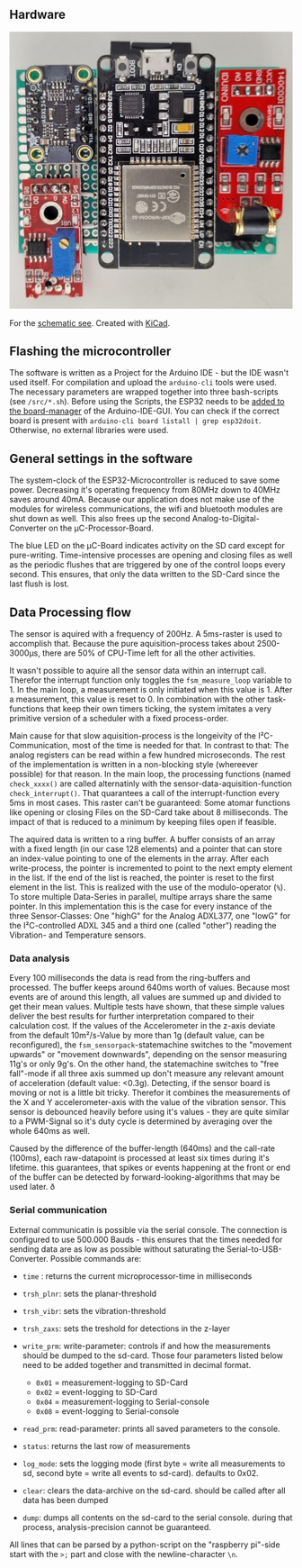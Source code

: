 ## Hardware

![top view](_hardware/pcb/top_view.jpg)

For the [schematic see](schematic/schematic.pdf). Created with [KiCad](https://www.kicad.org/).

## Flashing the microcontroller

The software is written as a Project for the Arduino IDE - but the IDE wasn't used itself. For compilation and upload the `arduino-cli` tools were used. The necessary parameters are wrapped together into three bash-scripts (see `/src/*.sh`). Before using the Scripts, the ESP32 needs to be [added to the board-manager](https://docs.espressif.com/projects/arduino-esp32/en/latest/installing.html) of the Arduino-IDE-GUI. You can check if the correct board is present with `arduino-cli board listall | grep esp32doit`. Otherwise, no external libraries were used.

## General settings in the software

The system-clock of the ESP32-Microcontroller is reduced to save some power. Decreasing it's operating frequency from 80MHz down to 40MHz saves around 40mA. Because our application does not make use of the modules for wireless communications, the wifi and bluetooth modules are shut down as well. This also frees up the second Analog-to-Digital-Converter on the µC-Processor-Board.

The blue LED on the µC-Board indicates activity on the SD card except for pure-writing. Time-intensive processes are opening and closing files as well as the periodic flushes that are triggered by one of the control loops every second. This ensures, that only the data written to the SD-Card since the last flush is lost.

## Data Processing flow
The sensor is aquired with a frequency of 200Hz. A 5ms-raster is used to accomplish that. Because the pure aquisition-process takes about 2500-3000µs, there are 50% of CPU-Time left for all the other activities.

It wasn't possible to aquire all the sensor data within an interrupt call. Therefor the interrupt function only toggles the `fsm_measure_loop` variable to 1. In the main loop, a measurement is only initiated when this value is 1. After a measurement, this value is reset to 0. In combination with the other task-functions that keep their own timers ticking, the system imitates a very primitive version of a scheduler with a fixed process-order.

Main cause for that slow aquisition-process is the longeivity of the I²C-Communication, most of the time is needed for that. In contrast to that: The analog registers can be read within a few hundred microseconds.
The rest of the implementation is written in a non-blocking style (whereever possible) for that reason.
In the main loop, the processing functions (named `check_xxxx()` are called alternatinly with the sensor-data-aquisition-function `check_interrupt()`. That quarantees a call of the interrupt-function every 5ms in most cases.
This raster can't be guaranteed: Some atomar functions like opening or closing Files on the SD-Card take about 8 milliseconds. The impact of that is reduced to a minimum by keeping files open if feasible.

The aquired data is written to a ring buffer. A buffer consists of an array with a fixed length (in our case 128 elements) and a pointer that can store an index-value pointing to one of the elements in the array. After each write-process, the pointer is incremented to point to the next empty element in the list. If the end of the list is reached, the pointer is reset to the first element in the list. This is realized with the use of the modulo-operator (`%`). To store multiple Data-Series in parallel, multipe arrays share the same pointer. In this implementation this is the case for every instance of the three Sensor-Classes: One "highG" for the Analog ADXL377, one "lowG" for the I²C-controlled ADXL 345 and a third one (called "other") reading the Vibration- and Temperature sensors.


### Data analysis
Every 100 milliseconds the data is read from the ring-buffers and processed. The buffer keeps around 640ms worth of values. Because most events are of around this length, all values are summed up and divided to get their mean values. Multiple tests have shown, that these simple values deliver the best results for further interpretation compared to their calculation cost.
If the values of the Accelerometer in the z-axis deviate from the default 10m²/s-Value by more than 1g (default value, can be reconfigured), the `fsm_sensorpack`-statemachine switches to the "movement upwards" or "movement downwards", depending on the sensor measuring 11g's or only 9g's. On the other hand, the statemachine switches to "free fall"-mode if all three axis summed up don't measure any relevant amount of acceleration (default value: <0.3g). Detecting, if the sensor board is moving or not is a little bit tricky. Therefor it combines the measurements of the X and Y accelerometer-axis with the value of the vibration sensor. This sensor is debounced heavily before using it's values - they are quite similar to a PWM-Signal so it's duty cycle is determined by averaging over the whole 640ms as well.

Caused by the difference of the buffer-length (640ms) and the call-rate (100ms), each raw-datapoint is processed at least six times during it's lifetime. this guarantees, that spikes or events happening at the front or end of the buffer can be detected by forward-looking-algorithms that may be used later.
ð
### Serial communication
External communicatin is possible via the serial console. The connection is configured to use 500.000 Bauds - this ensures that the times needed for sending data are as low as possible without saturating the Serial-to-USB-Converter. Possible commands are:
- `time` : returns the current microprocessor-time in milliseconds
- `trsh_plnr`: sets the planar-threshold
- `trsh_vibr`: sets the vibration-threshold
- `trsh_zaxs`: sets the treshold for detections in the z-layer
- `write_prm`: write-parameter: controls if and how the measurements should be dumped to the sd-card. Those four parameters listed below need to be added together and transmitted in decimal format.
  * `0x01` = measurement-logging to SD-Card
  * `0x02` = event-logging to SD-Card
  * `0x04` = measurement-logging to Serial-console
  * `0x08` = event-logging to Serial-console
- `read_prm`: read-parameter: prints all saved parameters to the console. 
- `status`: returns the last row of measurements
- `log_mode`: sets the logging mode (first byte = write all measurements to sd, second byte = write all events to sd-card). defaults to 0x02.

- `clear`: clears the data-archive on the sd-card. should be called after all data has been dumped
- `dump`: dumps all contents on the sd-card to the serial console. during that process, analysis-precision cannot be guaranteed.

All lines that can be parsed by a python-script on the "raspberry pi"-side start with the `>;` part and close with the newline-character `\n`.
